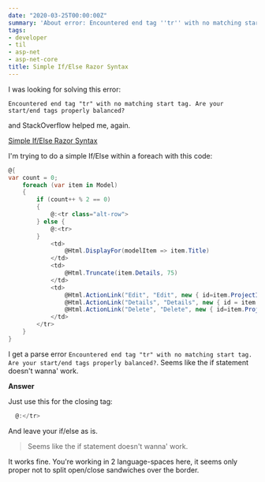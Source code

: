 ```yaml
---
date: "2020-03-25T00:00:00Z"
summary: 'About error: Encountered end tag ''tr'' with no matching start tag'
tags:
- developer
- til
- asp-net
- asp-net-core
title: Simple If/Else Razor Syntax
---
```


I was looking for solving this error:

`Encountered end tag "tr" with no matching start tag. Are your start/end tags properly balanced?`

and StackOverflow helped me, again.

[Simple If/Else Razor Syntax](https://stackoverflow.com/questions/9710431/simple-if-else-razor-syntax)

I'm trying to do a simple If/Else within a foreach with this code:

```csharp
@{
var count = 0;
    foreach (var item in Model)
    {
        if (count++ % 2 == 0)
        {
            @:<tr class="alt-row">
        } else { 
            @:<tr>
        }
            <td>
                @Html.DisplayFor(modelItem => item.Title)
            </td>
            <td>
                @Html.Truncate(item.Details, 75)
            </td>
            <td>
                @Html.ActionLink("Edit", "Edit", new { id=item.ProjectId }) |
                @Html.ActionLink("Details", "Details", new { id = item.ProjectId }) |
                @Html.ActionLink("Delete", "Delete", new { id=item.ProjectId })
            </td>
        </tr>
    }
}
```

I get a parse error `Encountered end tag "tr" with no matching start tag. Are your start/end tags properly balanced?`. Seems like the if statement doesn't wanna' work.

**Answer**

Just use this for the closing tag:

```csharp
  @:</tr>
```

And leave your if/else as is.

> Seems like the if statement doesn't wanna' work.

It works fine. You're working in 2 language-spaces here, it seems only proper not to split open/close sandwiches over the border.


